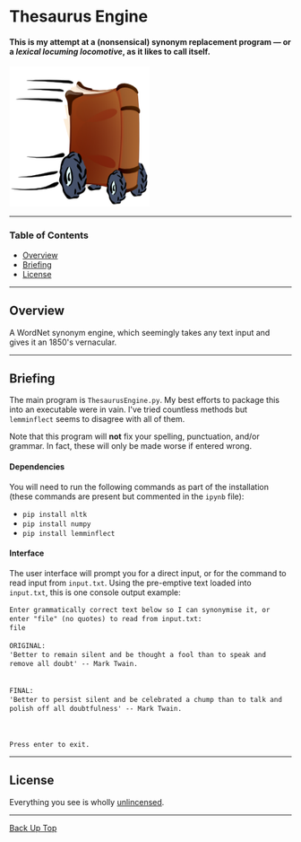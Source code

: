 # Thesaurus Engine

#### This is my attempt at a (nonsensical) synonym replacement program — or a *lexical locuming locomotive*, as it likes to call itself.

<img src="poster.png" width="250" height="250"/>

---

### Table of Contents

- [Overview](#overview)
- [Briefing](#how-to-use)
- [License](#license)

---

## Overview

A WordNet synonym engine, which seemingly takes any text input and gives it an 1850's vernacular.

---

## Briefing

The main program is `ThesaurusEngine.py`. My best efforts to package this into an executable were in vain. I've tried countless methods but `lemminflect` seems to disagree with all of them. 

Note that this program will **not** fix your spelling, punctuation, and/or grammar. In fact, these will only be made worse if entered wrong.

#### Dependencies

You will need to run the following commands as part of the installation (these commands are present but commented in the `ipynb` file):

- `pip install nltk`
- `pip install numpy`
- `pip install lemminflect`

#### Interface

The user interface will prompt you for a direct input, or for the command to read input from `input.txt`. Using the pre-emptive text loaded into `input.txt`, this is one console output example:

```shell
Enter grammatically correct text below so I can synonymise it, or enter "file" (no quotes) to read from input.txt:
file

ORIGINAL:
'Better to remain silent and be thought a fool than to speak and remove all doubt' -- Mark Twain.


FINAL:
'Better to persist silent and be celebrated a chump than to talk and polish off all doubtfulness' -- Mark Twain.



Press enter to exit.
```
---

## License

Everything you see is wholly [unlincensed](LICENSE).

---

[Back Up Top](#Thesaurus-Engine)
